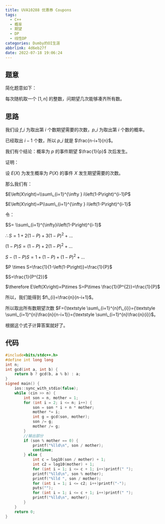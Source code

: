 ```yaml
---
title: UVA10288 优惠券 Coupons
tags:
  - C++
  - 概率
  - 期望
  - DP
  - 线性DP
categories: Dumby的OI生涯
abbrlink: 4d6eb27f
date: 2022-07-18 19:06:24
---
```


## 题意

简化题意如下：

每次随机取一个 $\left [ 1,n \right ]$ 的整数，问期望几次能够凑齐所有数。

<!--more-->

## 思路

我们设 $f\_{i}$ 为取出第 $i$ 个数期望需要的次数，$p\_{i}$ 为取出第 $i$ 个数的概率。

已经取出 $i-1$ 个数，所以 $p\_{i}$ 就是 $\frac{n-i+1}{n}$。

我们有个结论：概率为 $p$ 的事件期望 $\frac{1}{p}$ 次后发生。

证明：

设 $E\left( X \right)$ 为发生概率为 $P\left( X \right)$ 的事件 $X$ 发生期望需要的次数。

那么我们有：

$E\left(X\right)=\\sum\_{i=1}^{\infty } i\left(1-P\right)^{i-1}P$

$E\left(X\right)=P\\sum\_{i=1}^{\infty } i\left(1-P\right)^{i-1}$

令：

$S= \\sum\_{i=1}^{\infty}i\left(1-P\right)^{i-1}$

$\therefore S=1+2\left(1-P\right)+3\left(1-P\right)^{2}+...$

$\left(1-P\right)S=\left(1-P\right)+2\left(1-P\right)^{2}+...$

$S-\left(1-P\right)S=1+\left(1-P\right)+\left(1-P\right)^{2}+...$

$P \times S=\frac{1}{1-\left(1-P\right)}=\frac{1}{P}$


$S=\frac{1}{P^{2}}$

$\therefore E\left(X\right)=P\times S=P\times \frac{1}{P^{2}}=\frac{1}{P}$

所以，我们能得到 $f\_{i}=\frac{n}{n-i+1}$。

所以取出所有数期望次数 $F={\textstyle \sum\_{i=1}^{n}f\_{i}}={\textstyle \sum\_{i=1}^{n}\frac{n}{n-i+1}}={\textstyle \sum\_{i=1}^{n}\frac{n}{i}}$。

根据这个式子计算答案就好了。

## 代码
```cpp
#include<bits/stdc++.h>
#define int long long
int n;
int gcd(int a, int b) {
	return b ? gcd(b, a % b) : a;
}
signed main() {
	ios::sync_with_stdio(false);
	while (cin >> n) {
		int son = n, mother = 1;
		for (int i = 2; i <= n; i++) {
			son = son * i + n * mother;
			mother *= i;
			int g = gcd(son, mother);
			son /= g;
			mother /= g;
		}
		//输出部分
		if (son % mother == 0) {
			printf("%lld\n", son / mother);
			continue;
		} else {
			int c = log10(son / mother) + 1;
			int c2 = log10(mother) + 1;
			for (int i = 1; i <= c + 1; i++)printf(" ");
			printf("%lld\n", son % mother);
			printf("%lld ", son / mother);
			for (int i = 1; i <= c2; i++)printf("-");
			puts("");
			for (int i = 1; i <= c + 1; i++)printf(" ");
			printf("%lld\n", mother);
		}
	}
	return 0;
}
```